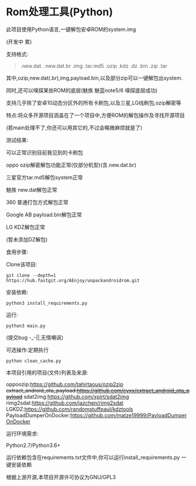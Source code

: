 # Rom处理工具(Python)

此项目使用Python语言,一键解包安卓ROM的system.img

(开发中 累)

支持格式:

> .new.dat.  .new.dat.br  .img  .tar.md5  .ozip  .kdz  .dz  .bin  .zip  .tar

其中,ozip,new.dat(.br),img,payload.bin,以及部分zip可以一键解包出system.

同时,还可以嗅探某些ROM的底层(魅族 魅蓝note5/6 嗅探底层成功)

支持几乎除了安卓10动态分区外的所有卡刷包,以及三星,LG线刷包,ozip解密等

特点:将众多开源项目涵盖在了一个项目中,方便ROM的解包操作及寻找开源项目

(若main处理不了,你还可以用其它的,不过会略微麻烦就是了)



测试结果:

可以正常识别目前我见到的卡刷包

oppo ozip解密解包功能正常(仅部分机型)(含.new.dat.br)

三星官方tar.md5解包system正常

魅族 new.dat解包正常

360 普通打包方式解包正常

Google AB payload.bin解包正常

LG KDZ解包正常

(暂未添加DZ解包)

食用步骤:

Clone该项目:

```
git clone --depth=1 https://hub.fastgit.org/AEnjoy/unpackandroidrom.git
```

安装依赖:

```
python3 install_requirements.py
```

运行:

```
python3 main.py
```

(提交bug -_-||,无情嘲讽)

可选操作:定期执行

```
python clean_cache.py
```



本项目引用的项目(文件)列表及来源:

oppoozip:https://github.com/tahirtaous/ozip2zip
~~extract_android_ota_payload:https://github.com/cyxx/extract_android_ota_payload~~
sdat2img:https://github.com/xpirt/sdat2img
rimg2sdat:https://github.com/jazchen/rimg2sdat
LGKDZ:https://github.com/randomstuffpaul/kdztools
PayloadDumperOnDocker:https://github.com/matze19999/PayloadDumperOnDocker

运行环境需求:

Python2.7/Python3.6+

运行依赖包含在requirements.txt文件中,你可以运行install_requirements.py 一键安装依赖



根据上游开源,本项目开源许可协议为GNU/GPL3
